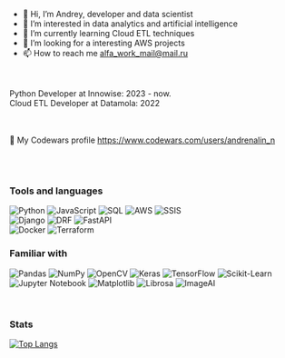 - 👋 Hi, I’m Andrey, developer and data scientist
- 👀 I’m interested in data analytics and artificial intelligence
- 🌱 I’m currently learning Cloud ETL techniques 
- 💞️ I’m looking for a interesting AWS projects
- 📫 How to reach me alfa_work_mail@mail.ru
<br>
<br>
Python Developer at Innowise: 2023 - now. 
<br> 
Cloud ETL Developer at Datamola: 2022
<br> 
<br>
<br>

👀 My Codewars profile https://www.codewars.com/users/andrenalin_n

<br>
<br>

### Tools and languages
![Python](https://img.shields.io/badge/-Python-090909?style=for-the-badge&logo=python&logoColor=4370FF)
![JavaScript](https://img.shields.io/badge/-JavaScript-090909?style=for-the-badge&logo=JavaScript&logoColor=FFD243)
![SQL](https://img.shields.io/badge/-SQL-090909?style=for-the-badge&logo=mysql&logoColor=2077BE)
![AWS](https://img.shields.io/badge/-AWS-090909?style=for-the-badge&logo=aws&logoColor=2077BE)
![SSIS](https://img.shields.io/badge/-SSIS-090909?style=for-the-badge&logo=ssis&logoColor=2077BE)
<br>
![Django](https://img.shields.io/badge/-Django-090909?style=for-the-badge&logo=django&logoColor=008F97)
![DRF](https://img.shields.io/badge/-DRF-090909?style=for-the-badge&logo=DRF&logoColor=008F97)
![FastAPI](https://img.shields.io/badge/-FastAPI-090909?style=for-the-badge&logo=FastAPI&logoColor=FFD243)
<br>
![Docker](https://img.shields.io/badge/-Docker-090909?style=for-the-badge&logo=docker&logoColor=0066E4)
![Terraform](https://img.shields.io/badge/-Terraform-090909?style=for-the-badge&logo=terraform&logoColor=5F59AB)
<br>

### Familiar with
![Pandas](https://img.shields.io/badge/-Pandas-090909?style=for-the-badge&logo=Pandas&logoColor=FFFFFF)
![NumPy](https://img.shields.io/badge/-NumPy-090909?style=for-the-badge&logo=NumPy&logoColor=FFFFFF)
![OpenCV](https://img.shields.io/badge/-OpenCV-090909?style=for-the-badge&logo=OpenCV&logoColor=FFFFFF)
![Keras](https://img.shields.io/badge/-Keras-090909?style=for-the-badge&logo=Keras&logoColor=FFFFFF)
![TensorFlow](https://img.shields.io/badge/-TensorFlow-090909?style=for-the-badge&logo=TensorFlow&logoColor=FFFFFF)
![Scikit-Learn](https://img.shields.io/badge/-ScikitLearn-090909?style=for-the-badge&logo=ScikitLearn&logoColor=FFFFFF)
![Jupyter Notebook](https://img.shields.io/badge/-JupyterNotebook-090909?style=for-the-badge&logo=Jupyternotebook%20notebook&logoColor=F37821)
![Matplotlib](https://img.shields.io/badge/-Matplotlib-090909?style=for-the-badge&logo=matplotlib&logoColor=FFFFFF)
![Librosa](https://img.shields.io/badge/-Librosa-090909?style=for-the-badge&logo=librosa&logoColor=8000AA)
![ImageAI](https://img.shields.io/badge/-ImageAI-090909?style=for-the-badge&logo=ImageAI&logoColor=FFFFFF)

<br>

### Stats

[![Top Langs](https://github-readme-stats.vercel.app/api/top-langs/?username=AndreyNeveikov)](https://github.com/anuraghazra/github-readme-stats)


<!---
AndreyNeveikov/AndreyNeveikov is a ✨ special ✨ repository because its `README.md` (this file) appears on your GitHub profile.
You can click the Preview link to take a look at your changes.
--->

